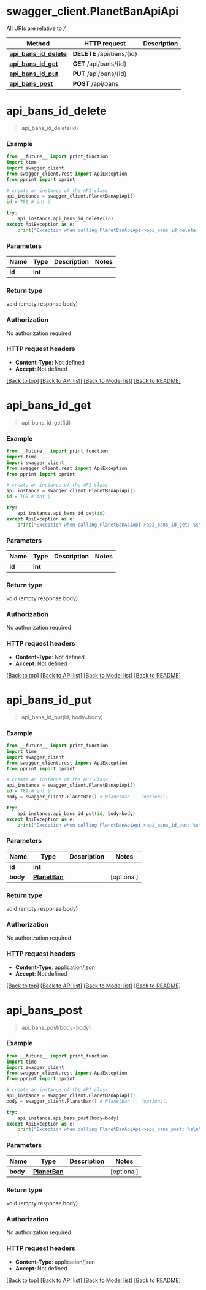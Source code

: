 # swagger_client.PlanetBanApiApi

All URIs are relative to */*

Method | HTTP request | Description
------------- | ------------- | -------------
[**api_bans_id_delete**](PlanetBanApiApi.md#api_bans_id_delete) | **DELETE** /api/bans/{id} | 
[**api_bans_id_get**](PlanetBanApiApi.md#api_bans_id_get) | **GET** /api/bans/{id} | 
[**api_bans_id_put**](PlanetBanApiApi.md#api_bans_id_put) | **PUT** /api/bans/{id} | 
[**api_bans_post**](PlanetBanApiApi.md#api_bans_post) | **POST** /api/bans | 

# **api_bans_id_delete**
> api_bans_id_delete(id)



### Example
```python
from __future__ import print_function
import time
import swagger_client
from swagger_client.rest import ApiException
from pprint import pprint

# create an instance of the API class
api_instance = swagger_client.PlanetBanApiApi()
id = 789 # int | 

try:
    api_instance.api_bans_id_delete(id)
except ApiException as e:
    print("Exception when calling PlanetBanApiApi->api_bans_id_delete: %s\n" % e)
```

### Parameters

Name | Type | Description  | Notes
------------- | ------------- | ------------- | -------------
 **id** | **int**|  | 

### Return type

void (empty response body)

### Authorization

No authorization required

### HTTP request headers

 - **Content-Type**: Not defined
 - **Accept**: Not defined

[[Back to top]](#) [[Back to API list]](../README.md#documentation-for-api-endpoints) [[Back to Model list]](../README.md#documentation-for-models) [[Back to README]](../README.md)

# **api_bans_id_get**
> api_bans_id_get(id)



### Example
```python
from __future__ import print_function
import time
import swagger_client
from swagger_client.rest import ApiException
from pprint import pprint

# create an instance of the API class
api_instance = swagger_client.PlanetBanApiApi()
id = 789 # int | 

try:
    api_instance.api_bans_id_get(id)
except ApiException as e:
    print("Exception when calling PlanetBanApiApi->api_bans_id_get: %s\n" % e)
```

### Parameters

Name | Type | Description  | Notes
------------- | ------------- | ------------- | -------------
 **id** | **int**|  | 

### Return type

void (empty response body)

### Authorization

No authorization required

### HTTP request headers

 - **Content-Type**: Not defined
 - **Accept**: Not defined

[[Back to top]](#) [[Back to API list]](../README.md#documentation-for-api-endpoints) [[Back to Model list]](../README.md#documentation-for-models) [[Back to README]](../README.md)

# **api_bans_id_put**
> api_bans_id_put(id, body=body)



### Example
```python
from __future__ import print_function
import time
import swagger_client
from swagger_client.rest import ApiException
from pprint import pprint

# create an instance of the API class
api_instance = swagger_client.PlanetBanApiApi()
id = 789 # int | 
body = swagger_client.PlanetBan() # PlanetBan |  (optional)

try:
    api_instance.api_bans_id_put(id, body=body)
except ApiException as e:
    print("Exception when calling PlanetBanApiApi->api_bans_id_put: %s\n" % e)
```

### Parameters

Name | Type | Description  | Notes
------------- | ------------- | ------------- | -------------
 **id** | **int**|  | 
 **body** | [**PlanetBan**](PlanetBan.md)|  | [optional] 

### Return type

void (empty response body)

### Authorization

No authorization required

### HTTP request headers

 - **Content-Type**: application/json
 - **Accept**: Not defined

[[Back to top]](#) [[Back to API list]](../README.md#documentation-for-api-endpoints) [[Back to Model list]](../README.md#documentation-for-models) [[Back to README]](../README.md)

# **api_bans_post**
> api_bans_post(body=body)



### Example
```python
from __future__ import print_function
import time
import swagger_client
from swagger_client.rest import ApiException
from pprint import pprint

# create an instance of the API class
api_instance = swagger_client.PlanetBanApiApi()
body = swagger_client.PlanetBan() # PlanetBan |  (optional)

try:
    api_instance.api_bans_post(body=body)
except ApiException as e:
    print("Exception when calling PlanetBanApiApi->api_bans_post: %s\n" % e)
```

### Parameters

Name | Type | Description  | Notes
------------- | ------------- | ------------- | -------------
 **body** | [**PlanetBan**](PlanetBan.md)|  | [optional] 

### Return type

void (empty response body)

### Authorization

No authorization required

### HTTP request headers

 - **Content-Type**: application/json
 - **Accept**: Not defined

[[Back to top]](#) [[Back to API list]](../README.md#documentation-for-api-endpoints) [[Back to Model list]](../README.md#documentation-for-models) [[Back to README]](../README.md)

